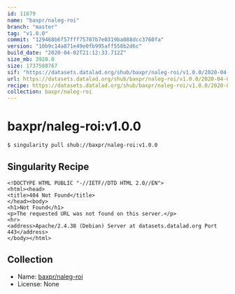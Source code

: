 ```yaml
---
id: 11679
name: "baxpr/naleg-roi"
branch: "master"
tag: "v1.0.0"
commit: "129468b6f57fff75707b7e0319ba088dcc3760fa"
version: "10b9c14a871e49e0fb995aff558b2d6c"
build_date: "2020-04-02T21:12:33.712Z"
size_mb: 3920.0
size: 1737588767
sif: "https://datasets.datalad.org/shub/baxpr/naleg-roi/v1.0.0/2020-04-02-129468b6-10b9c14a/10b9c14a871e49e0fb995aff558b2d6c.sif"
url: https://datasets.datalad.org/shub/baxpr/naleg-roi/v1.0.0/2020-04-02-129468b6-10b9c14a/
recipe: https://datasets.datalad.org/shub/baxpr/naleg-roi/v1.0.0/2020-04-02-129468b6-10b9c14a/Singularity
collection: baxpr/naleg-roi
---
```


# baxpr/naleg-roi:v1.0.0

```bash
$ singularity pull shub://baxpr/naleg-roi:v1.0.0
```

## Singularity Recipe

```singularity
<!DOCTYPE HTML PUBLIC "-//IETF//DTD HTML 2.0//EN">
<html><head>
<title>404 Not Found</title>
</head><body>
<h1>Not Found</h1>
<p>The requested URL was not found on this server.</p>
<hr>
<address>Apache/2.4.38 (Debian) Server at datasets.datalad.org Port 443</address>
</body></html>
```

## Collection

 - Name: [baxpr/naleg-roi](https://github.com/baxpr/naleg-roi)
 - License: None

